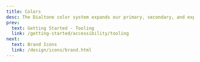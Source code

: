 ```yaml
---
title: Colors
desc: The Dialtone color system expands our primary, secondary, and expressive colors to build out a functional, personal, usable, and accessible set of color stop.
prev:
  text: Getting Started - Tooling
  link: /getting-started/accessibility/tooling
next:
  text: Brand Icons
  link: /design/icons/brand.html
---
```


<colors></colors>
